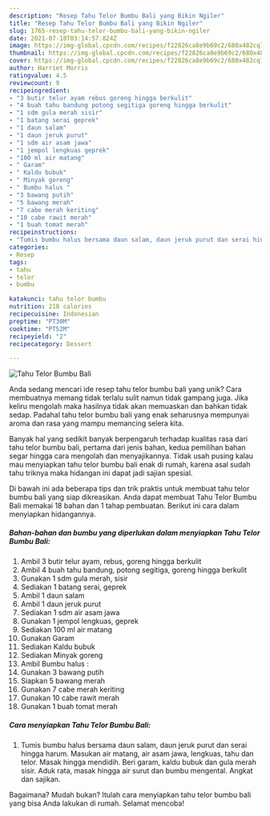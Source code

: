 ```yaml
---
description: "Resep Tahu Telor Bumbu Bali yang Bikin Ngiler"
title: "Resep Tahu Telor Bumbu Bali yang Bikin Ngiler"
slug: 1765-resep-tahu-telor-bumbu-bali-yang-bikin-ngiler
date: 2021-07-18T03:14:57.824Z
image: https://img-global.cpcdn.com/recipes/f22826ca8e9b69c2/680x482cq70/tahu-telor-bumbu-bali-foto-resep-utama.jpg
thumbnail: https://img-global.cpcdn.com/recipes/f22826ca8e9b69c2/680x482cq70/tahu-telor-bumbu-bali-foto-resep-utama.jpg
cover: https://img-global.cpcdn.com/recipes/f22826ca8e9b69c2/680x482cq70/tahu-telor-bumbu-bali-foto-resep-utama.jpg
author: Harriet Morris
ratingvalue: 4.5
reviewcount: 9
recipeingredient:
- "3 butir telur ayam rebus goreng hingga berkulit"
- "4 buah tahu bandung potong segitiga goreng hingga berkulit"
- "1 sdm gula merah sisir"
- "1 batang serai geprek"
- "1 daun salam"
- "1 daun jeruk purut"
- "1 sdm air asam jawa"
- "1 jempol lengkuas geprek"
- "100 ml air matang"
- " Garam"
- " Kaldu bubuk"
- " Minyak goreng"
- " Bumbu halus "
- "3 bawang putih"
- "5 bawang merah"
- "7 cabe merah keriting"
- "10 cabe rawit merah"
- "1 buah tomat merah"
recipeinstructions:
- "Tumis bumbu halus bersama daun salam, daun jeruk purut dan serai hingga harum. Masukan air matang, air asam jawa, lengkuas, tahu dan telor. Masak hingga mendidih. Beri garam, kaldu bubuk dan gula merah sisir. Aduk rata, masak hingga air surut dan bumbu mengental. Angkat dan sajikan."
categories:
- Resep
tags:
- tahu
- telor
- bumbu

katakunci: tahu telor bumbu 
nutrition: 218 calories
recipecuisine: Indonesian
preptime: "PT30M"
cooktime: "PT52M"
recipeyield: "2"
recipecategory: Dessert

---
```



![Tahu Telor Bumbu Bali](https://img-global.cpcdn.com/recipes/f22826ca8e9b69c2/680x482cq70/tahu-telor-bumbu-bali-foto-resep-utama.jpg)

Anda sedang mencari ide resep tahu telor bumbu bali yang unik? Cara membuatnya memang tidak terlalu sulit namun tidak gampang juga. Jika keliru mengolah maka hasilnya tidak akan memuaskan dan bahkan tidak sedap. Padahal tahu telor bumbu bali yang enak seharusnya mempunyai aroma dan rasa yang mampu memancing selera kita.



Banyak hal yang sedikit banyak berpengaruh terhadap kualitas rasa dari tahu telor bumbu bali, pertama dari jenis bahan, kedua pemilihan bahan segar hingga cara mengolah dan menyajikannya. Tidak usah pusing kalau mau menyiapkan tahu telor bumbu bali enak di rumah, karena asal sudah tahu triknya maka hidangan ini dapat jadi sajian spesial.


Di bawah ini ada beberapa tips dan trik praktis untuk membuat tahu telor bumbu bali yang siap dikreasikan. Anda dapat membuat Tahu Telor Bumbu Bali memakai 18 bahan dan 1 tahap pembuatan. Berikut ini cara dalam menyiapkan hidangannya.

<!--inarticleads1-->

##### Bahan-bahan dan bumbu yang diperlukan dalam menyiapkan Tahu Telor Bumbu Bali:

1. Ambil 3 butir telur ayam, rebus, goreng hingga berkulit
1. Ambil 4 buah tahu bandung, potong segitiga, goreng hingga berkulit
1. Gunakan 1 sdm gula merah, sisir
1. Sediakan 1 batang serai, geprek
1. Ambil 1 daun salam
1. Ambil 1 daun jeruk purut
1. Sediakan 1 sdm air asam jawa
1. Gunakan 1 jempol lengkuas, geprek
1. Sediakan 100 ml air matang
1. Gunakan  Garam
1. Sediakan  Kaldu bubuk
1. Sediakan  Minyak goreng
1. Ambil  Bumbu halus :
1. Gunakan 3 bawang putih
1. Siapkan 5 bawang merah
1. Gunakan 7 cabe merah keriting
1. Gunakan 10 cabe rawit merah
1. Gunakan 1 buah tomat merah




<!--inarticleads2-->

##### Cara menyiapkan Tahu Telor Bumbu Bali:

1. Tumis bumbu halus bersama daun salam, daun jeruk purut dan serai hingga harum. Masukan air matang, air asam jawa, lengkuas, tahu dan telor. Masak hingga mendidih. Beri garam, kaldu bubuk dan gula merah sisir. Aduk rata, masak hingga air surut dan bumbu mengental. Angkat dan sajikan.




Bagaimana? Mudah bukan? Itulah cara menyiapkan tahu telor bumbu bali yang bisa Anda lakukan di rumah. Selamat mencoba!
